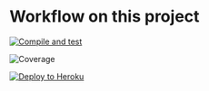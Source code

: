# Workflow on this project

[![Compile and test](https://github.com/MichelleHoZY/MiniProject/actions/workflows/main.yaml/badge.svg)](https://github.com/MichelleHoZY/MiniProject/actions/workflows/main.yaml)

![Coverage](https://northwind.sgp1.digitaloceanspaces.com/coverage/MiniProject/jacoco.svg?branch=main&service=github)

[![Deploy to Heroku](https://github.com/MichelleHoZY/MiniProject/actions/workflows/deploy.yaml/badge.svg)](https://github.com/MichelleHoZY/MiniProject/actions/workflows/deploy.yaml)
